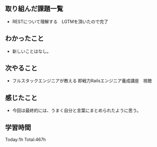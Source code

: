 ## 取り組んだ課題一覧
- RESTについて理解する　LGTMを頂いたので完了

## わかったこと
- 新しいことはなし。
  
## 次やること
- フルスタックエンジニアが教える 即戦力Railsエンジニア養成講座　視聴

## 感じたこと
- 今回は最終的には、うまく自分と言葉にまとめられたように思う。

## 学習時間
Today:1h
Total:467h
